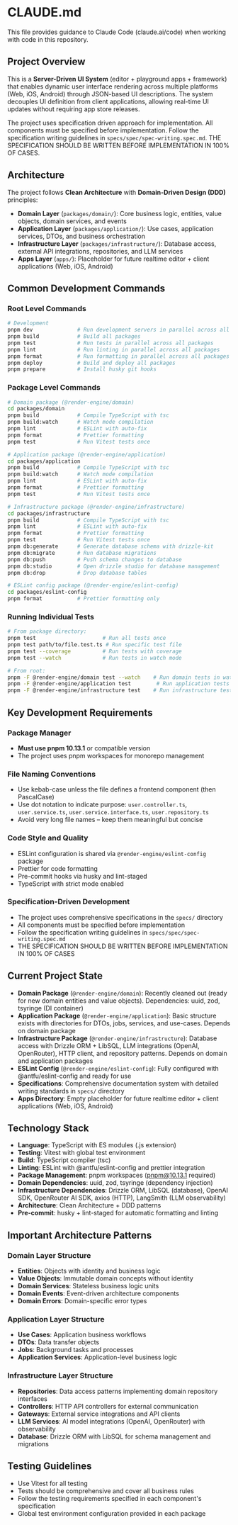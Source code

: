 # CLAUDE.md

This file provides guidance to Claude Code (claude.ai/code) when working with code in this repository.

## Project Overview

This is a **Server-Driven UI System** (editor + playground apps + framework) that enables dynamic user interface rendering across multiple platforms (Web, iOS, Android) through JSON-based UI descriptions. The system decouples UI definition from client applications, allowing real-time UI updates without requiring app store releases.

The project uses specification driven approach for implementation. All components must be specified before implementation. Follow the specification writing guidelines in `specs/spec/spec-writing.spec.md`. THE SPECIFICATION SHOULD BE WRITTEN BEFORE IMPLEMENTATION IN 100% OF CASES.

## Architecture

The project follows **Clean Architecture** with **Domain-Driven Design (DDD)** principles:

- **Domain Layer** (`packages/domain/`): Core business logic, entities, value objects, domain services, and events
- **Application Layer** (`packages/application/`): Use cases, application services, DTOs, and business orchestration
- **Infrastructure Layer** (`packages/infrastructure/`): Database access, external API integrations, repositories, and LLM services
- **Apps Layer** (`apps/`): Placeholder for future realtime editor + client applications (Web, iOS, Android)

## Common Development Commands

### Root Level Commands

```bash
# Development
pnpm dev              # Run development servers in parallel across all packages
pnpm build            # Build all packages
pnpm test             # Run tests in parallel across all packages
pnpm lint             # Run linting in parallel across all packages
pnpm format           # Run formatting in parallel across all packages
pnpm deploy           # Build and deploy all packages
pnpm prepare          # Install husky git hooks
```

### Package Level Commands

```bash
# Domain package (@render-engine/domain)
cd packages/domain
pnpm build            # Compile TypeScript with tsc
pnpm build:watch      # Watch mode compilation
pnpm lint             # ESLint with auto-fix
pnpm format           # Prettier formatting
pnpm test             # Run Vitest tests once

# Application package (@render-engine/application)
cd packages/application
pnpm build            # Compile TypeScript with tsc
pnpm build:watch      # Watch mode compilation
pnpm lint             # ESLint with auto-fix
pnpm format           # Prettier formatting
pnpm test             # Run Vitest tests once

# Infrastructure package (@render-engine/infrastructure)
cd packages/infrastructure
pnpm build            # Compile TypeScript with tsc
pnpm lint             # ESLint with auto-fix
pnpm format           # Prettier formatting
pnpm test             # Run Vitest tests once
pnpm db:generate      # Generate database schema with drizzle-kit
pnpm db:migrate       # Run database migrations
pnpm db:push          # Push schema changes to database
pnpm db:studio        # Open drizzle studio for database management
pnpm db:drop          # Drop database tables

# ESLint config package (@render-engine/eslint-config)
cd packages/eslint-config
pnpm format           # Prettier formatting only
```

### Running Individual Tests

```bash
# From package directory:
pnpm test                     # Run all tests once
pnpm test path/to/file.test.ts # Run specific test file
pnpm test --coverage          # Run tests with coverage
pnpm test --watch             # Run tests in watch mode

# From root:
pnpm -F @render-engine/domain test --watch    # Run domain tests in watch mode
pnpm -F @render-engine/application test        # Run application tests
pnpm -F @render-engine/infrastructure test    # Run infrastructure tests
```

## Key Development Requirements

### Package Manager

- **Must use pnpm 10.13.1** or compatible version
- The project uses pnpm workspaces for monorepo management

### File Naming Conventions

- Use kebab-case unless the file defines a frontend component (then PascalCase)
- Use dot notation to indicate purpose: `user.controller.ts`, `user.service.ts`, `user.service.interface.ts`, `user.repository.ts`
- Avoid very long file names – keep them meaningful but concise

### Code Style and Quality

- ESLint configuration is shared via `@render-engine/eslint-config` package
- Prettier for code formatting
- Pre-commit hooks via husky and lint-staged
- TypeScript with strict mode enabled

### Specification-Driven Development

- The project uses comprehensive specifications in the `specs/` directory
- All components must be specified before implementation
- Follow the specification writing guidelines in `specs/spec/spec-writing.spec.md`
- THE SPECIFICATION SHOULD BE WRITTEN BEFORE IMPLEMENTATION IN 100% OF CASES

## Current Project State

- **Domain Package** (`@render-engine/domain`): Recently cleaned out (ready for new domain entities and value objects). Dependencies: uuid, zod, tsyringe (DI container)
- **Application Package** (`@render-engine/application`): Basic structure exists with directories for DTOs, jobs, services, and use-cases. Depends on domain package
- **Infrastructure Package** (`@render-engine/infrastructure`): Database access with Drizzle ORM + LibSQL, LLM integrations (OpenAI, OpenRouter), HTTP client, and repository patterns. Depends on domain and application packages
- **ESLint Config** (`@render-engine/eslint-config`): Fully configured with @antfu/eslint-config and ready for use
- **Specifications**: Comprehensive documentation system with detailed writing standards in `specs/` directory
- **Apps Directory**: Empty placeholder for future realtime editor + client applications (Web, iOS, Android)

## Technology Stack

- **Language**: TypeScript with ES modules (.js extension)
- **Testing**: Vitest with global test environment
- **Build**: TypeScript compiler (tsc)
- **Linting**: ESLint with @antfu/eslint-config and prettier integration
- **Package Management**: pnpm workspaces (pnpm@10.13.1 required)
- **Domain Dependencies**: uuid, zod, tsyringe (dependency injection)
- **Infrastructure Dependencies**: Drizzle ORM, LibSQL (database), OpenAI SDK, OpenRouter AI SDK, axios (HTTP), LangSmith (LLM observability)
- **Architecture**: Clean Architecture + DDD patterns
- **Pre-commit**: husky + lint-staged for automatic formatting and linting

## Important Architecture Patterns

### Domain Layer Structure

- **Entities**: Objects with identity and business logic
- **Value Objects**: Immutable domain concepts without identity
- **Domain Services**: Stateless business logic units
- **Domain Events**: Event-driven architecture components
- **Domain Errors**: Domain-specific error types

### Application Layer Structure

- **Use Cases**: Application business workflows
- **DTOs**: Data transfer objects
- **Jobs**: Background tasks and processes
- **Application Services**: Application-level business logic

### Infrastructure Layer Structure

- **Repositories**: Data access patterns implementing domain repository interfaces
- **Controllers**: HTTP API controllers for external communication
- **Gateways**: External service integrations and API clients
- **LLM Services**: AI model integrations (OpenAI, OpenRouter) with observability
- **Database**: Drizzle ORM with LibSQL for schema management and migrations

## Testing Guidelines

- Use Vitest for all testing
- Tests should be comprehensive and cover all business rules
- Follow the testing requirements specified in each component's specification
- Global test environment configuration provided in each package
